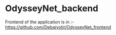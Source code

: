 # OdysseyNet_backend
Frontend of the application is in :- https://github.com/Debajyotir/OdysseyNet_frontend
